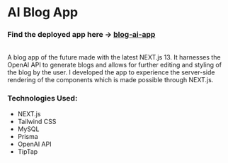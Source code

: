 # AI Blog App

### Find the deployed app here &rarr; [blog-ai-app](https://blog-ai-app-three.vercel.app/)

<br/>
A blog app of the future made with the latest NEXT.js 13. It harnesses the OpenAI API to generate blogs and allows for further editing and styling of the blog by the user. I developed the app to experience the server-side rendering of the components which is made possible through NEXT.js. 

<br/>

### Technologies Used:

- NEXT.js
- Tailwind CSS
- MySQL
- Prisma
- OpenAI API
- TipTap